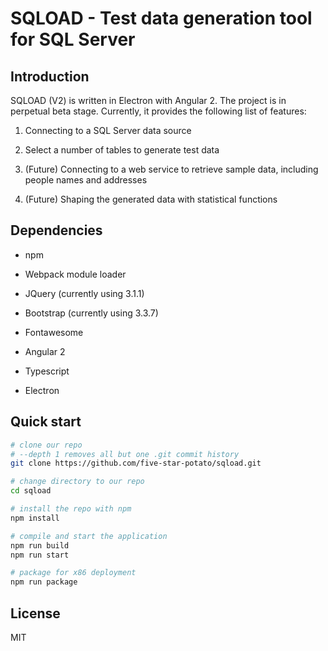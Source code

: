# SQLOAD - Test data generation tool for SQL Server

## Introduction

SQLOAD (V2) is written in Electron with Angular 2. The project is in perpetual beta stage. Currently, it provides the following list of features:

1. Connecting to a SQL Server data source

1. Select a number of tables to generate test data

1. (Future) Connecting to a web service to retrieve sample data, including people names and addresses

1. (Future) Shaping the generated data with statistical functions

## Dependencies

- npm

- Webpack module loader

- JQuery (currently using 3.1.1)

- Bootstrap (currently using 3.3.7)

- Fontawesome

- Angular 2

- Typescript

- Electron

## Quick start

```bash
# clone our repo
# --depth 1 removes all but one .git commit history
git clone https://github.com/five-star-potato/sqload.git

# change directory to our repo
cd sqload

# install the repo with npm
npm install

# compile and start the application
npm run build
npm run start

# package for x86 deployment
npm run package
```
## License

MIT



